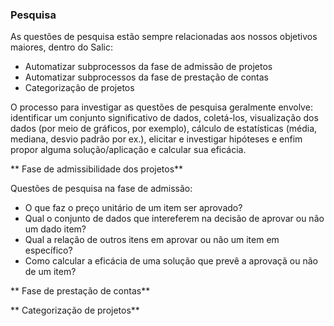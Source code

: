 ### Pesquisa

As questões de pesquisa estão sempre relacionadas aos nossos objetivos maiores, dentro do Salic:
  - Automatizar subprocessos da fase de admissão de projetos
  - Automatizar subprocessos da fase de prestação de contas
  - Categorização de projetos

O processo para investigar as questões de pesquisa geralmente envolve: identificar um conjunto significativo de dados, coletá-los, visualização dos dados (por meio de gráficos, por exemplo), cálculo de estatísticas (média, mediana, desvio padrão por ex.), elicitar e investigar hipóteses e enfim propor alguma solução/aplicação e calcular sua eficácia.

** Fase de admissibilidade dos projetos**

Questões de pesquisa na fase de admissão:
- O que faz o preço unitário de um item ser aprovado?
- Qual o conjunto de dados que intereferem na decisão de aprovar ou não um dado item?
- Qual a relação de outros itens em aprovar ou não um item em específico?
- Como calcular a eficácia de uma solução que prevê a aprovaçã ou não de um item?

** Fase de prestação de contas**

** Categorização de projetos**
